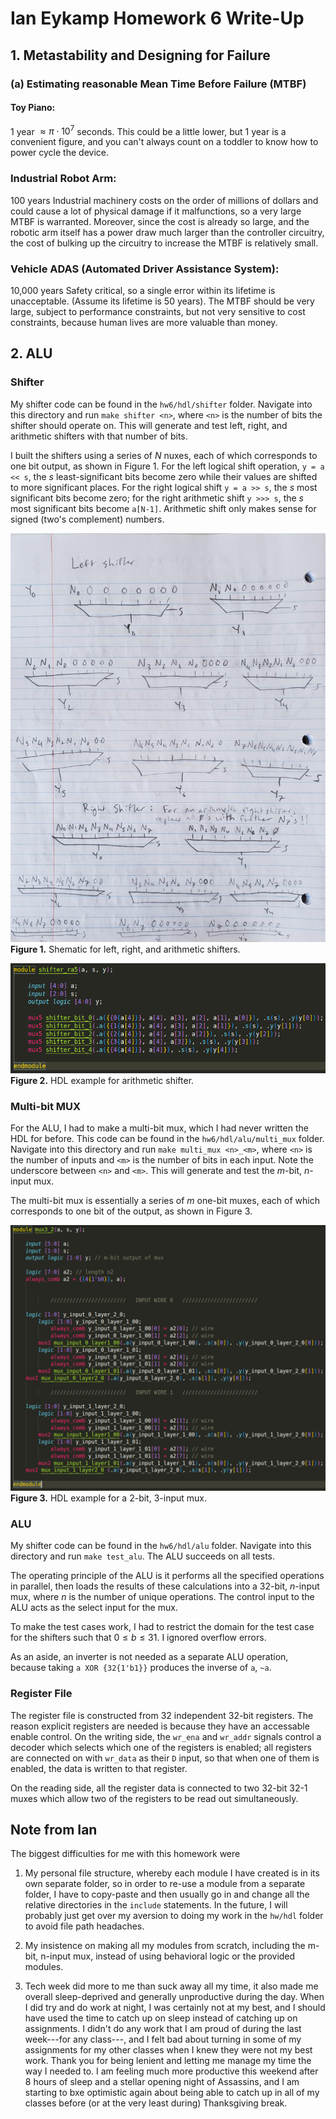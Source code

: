 # Ian Eykamp Homework 6 Write-Up

## 1. Metastability and Designing for Failure

### (a) Estimating reasonable Mean Time Before Failure (MTBF)

#### Toy Piano:
1 year $\approx \pi \cdot 10^7$ seconds.
This could be a little lower, but 1 year is a convenient figure, and you can't always count on a toddler to know how to power cycle the device.

### Industrial Robot Arm:
100 years
Industrial machinery costs on the order of millions of dollars and could cause a lot of physical damage if it malfunctions, so a very large MTBF is warranted. Moreover, since the cost is already so large, and the robotic arm itself has a power draw much larger than the controller circuitry, the cost of bulking up the circuitry to increase the MTBF is relatively small.

### Vehicle ADAS (Automated Driver Assistance System):
10,000 years
Safety critical, so a single error within its lifetime is unacceptable. (Assume its lifetime is 50 years). The MTBF should be very large, subject to performance constraints, but not very sensitive to cost constraints, because human lives are more valuable than money.

## 2. ALU

### Shifter
My shifter code can be found in the `hw6/hdl/shifter` folder. Navigate into this directory and run `make shifter <n>`, where `<n>` is the number of bits the shifter should operate on. This will generate and test left, right, and arithmetic shifters with that number of bits.

I built the shifters using a series of $N$ nuxes, each of which corresponds to one bit output, as shown in Figure 1. For the left logical shift operation, `y = a << s`, the $s$ least-significant bits become zero while their values are shifted to more significant places. For the right logical shift `y = a >> s`, the $s$ most significant bits become zero; for the right arithmetic shift `y >>> s`, the $s$ most significant bits become `a[N-1]`. Arithmetic shift only makes sense for signed (two's complement) numbers.

![image](images/shifter_schematic.jpg)
**Figure 1.** Shematic for left, right, and arithmetic shifters.

![image](images/shifter_hdl.png)
**Figure 2.** HDL example for arithmetic shifter.

### Multi-bit MUX

For the ALU, I had to make a multi-bit mux, which I had never written the HDL for before. This code can be found in the `hw6/hdl/alu/multi_mux` folder. Navigate into this directory and run `make multi_mux <n>_<m>`, where `<n>` is the number of inputs and `<m>` is the number of bits in each input. Note the underscore between `<n>` and `<m>`. This will generate and test the $m$-bit, $n$-input mux.

The multi-bit mux is essentially a series of $m$ one-bit muxes, each of which corresponds to one bit of the output, as shown in Figure 3.

![image](images/multi_mux_hdl.png)
**Figure 3.** HDL example for a 2-bit, 3-input mux.

### ALU
My shifter code can be found in the `hw6/hdl/alu` folder. Navigate into this directory and run `make test_alu`. The ALU succeeds on all tests.

The operating principle of the ALU is it performs all the specified operations in parallel, then loads the results of these calculations into a 32-bit, $n$-input mux, where $n$ is the number of unique operations. The control input to the ALU acts as the select input for the mux.

To make the test cases work, I had to restrict the domain for the test case for the shifters such that $0 \le b \le 31$. I ignored overflow errors.

As an aside, an inverter is not needed as a separate ALU operation, because taking `a XOR {32{1'b1}}` produces the inverse of `a`, `~a`.

### Register File

The register file is constructed from 32 independent 32-bit registers. The reason explicit registers are needed is because they have an accessable enable control. On the writing side, the `wr_ena` and `wr_addr` signals control a decoder which selects which one of the registers is enabled; all registers are connected on with `wr_data` as their `D` input, so that when one of them is enabled, the data is written to that register.

On the reading side, all the register data is connected to two 32-bit 32-1 muxes which allow two of the registers to be read out simultaneously.



## Note from Ian
The biggest difficulties for me with this homework were

1) My personal file structure, whereby each module I have created is in its own separate folder, so in order to re-use a module from a separate folder, I have to copy-paste and then usually go in and change all the relative directories in the `include` statements. In the future, I will probably just get over my aversion to doing my work in the `hw/hdl` folder to avoid file path headaches.

2) My insistence on making all my modules from scratch, including the m-bit, n-input mux, instead of using behavioral logic or the provided modules.

3) Tech week did more to me than suck away all my time, it also made me overall sleep-deprived and generally unproductive during the day. When I did try and do work at night, I was certainly not at my best, and I should have used the time to catch up on sleep instead of catching up on assignments. I didn't do any work that I am proud of during the last week---for any class---, and I felt bad about turning in some of my assignments for my other classes when I knew they were not my best work. Thank you for being lenient and letting me manage my time the way I needed to. I am feeling much more productive this weekend after 8 hours of sleep and a stellar opening night of Assassins, and I am starting to bxe optimistic again about being able to catch up in all of my classes before (or at the very least during) Thanksgiving break.